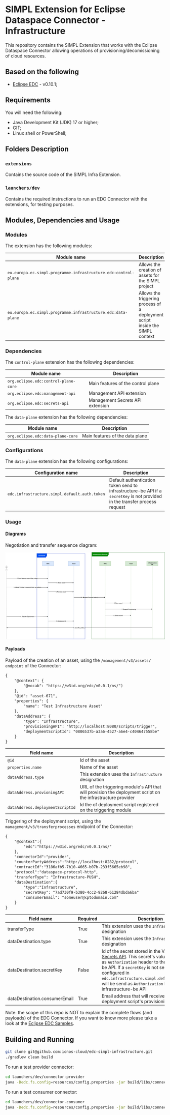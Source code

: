 # SIMPL Extension for Eclipse Dataspace Connector - Infrastructure

This repository contains the SIMPL Extension that works with the Eclipse Dataspace Connector allowing operations of provisioning/decomissioning of cloud resources.

## Based on the following

- [Eclipse EDC](https://github.com/eclipse-dataspaceconnector/DataSpaceConnector) - v0.10.1;


## Requirements

You will need the following:
- Java Development Kit (JDK) 17 or higher;
- GIT;
- Linux shell or PowerShell;

## Folders Description

### `extensions`
Contains the source code of the SIMPL Infra Extension.

### `launchers/dev`
Contains the required instructions to run an EDC Connector with the extensions, for testing purposes.

## Modules, Dependencies and Usage

### Modules
The extension has the following modules:

| Module name                                                     | Description                                                                   |
|-----------------------------------------------------------------|-------------------------------------------------------------------------------|
| `eu.europa.ec.simpl.programme.infrastructure.edc:control-plane` | Allows the creation of assets for the SIMPL project                           |
| `eu.europa.ec.simpl.programme.infrastructure.edc:data-plane`    | Allows the triggering process of a deployment script inside the SIMPL context |

### Dependencies
The `control-plane` extension has the following dependencies:

| Module name                          | Description                        |
|--------------------------------------|------------------------------------|
| `org.eclipse.edc:control-plane-core` | Main features of the control plane |
| `org.eclipse.edc:management-api`     | Management API extension           |
| `org.eclipse.edc:secrets-api`        | Management Secrets API extension   |

The `data-plane` extension has the following dependencies:

| Module name                          | Description                     |
|--------------------------------------|---------------------------------|
| `org.eclipse.edc:data-plane-core`    | Main features of the data plane |

### Configurations
The `data-plane` extension has the following configurations:

| Configuration name                            | Description                                                                                                                 |
|-----------------------------------------------|-----------------------------------------------------------------------------------------------------------------------------|
| `edc.infrastructure.simpl.default.auth.token` | Default authentication token send to infrastructure-be API if a `secretKey` is not provided in the transfer process request |

### Usage

#### Diagrams

Negotiation and transfer sequence diagram:

![Logo](docs/images/transfer-sequence-diagram.png)

#### Payloads

Payload of the creation of an asset, using the `/management/v3/assets/ endpoint` of the Connector:
```
{
    "@context": {
        "@vocab": "https://w3id.org/edc/v0.0.1/ns/")
    },
    "@id": "asset-671",
    "properties": {
        "name": "Test Infrastructure Asset"
    },
    "dataAddress": {
        "type": "Infrastructure",
        "provisioningAPI": "http://localhost:8080/scripts/trigger",
        "deploymentScriptId": "0806537b-a3a6-4527-a6e4-c404647558be"
    }
}
```

| Field name                       | Description                                                                                                 |
|----------------------------------|-------------------------------------------------------------------------------------------------------------|
| `@id`                            | Id of the asset                                                                                             |
| `properties.name`                | Name of the asset                                                                                           |
| `dataAddress.type`               | This extension uses the `Infrastructure` designation                                                        |
| `dataAddress.provioningAPI`      | URL of the triggering module's API that will provision the deployment script on the infrastructure provider |
| `dataAddress.deploymentScriptId` | Id the of deployment script registered on the triggering module                                             |

Triggering of the deployment script, using the `management/v3/transferprocesses` endpoint of the Connector:
```
{
    "@context":{
        "edc":"https://w3id.org/edc/v0.0.1/ns/"
    },
    "connectorId":"provider",
    "counterPartyAddress":"http://localhost:8282/protocol",
    "contractId":"3186afb5-7b10-4665-b07b-233f5665eb98",
    "protocol":"dataspace-protocol-http",
    "transferType": "Infrastructure-PUSH",
    "dataDestination":{
        "type":"Infrastructure",
        "secretKey": "7ad730f9-b380-4cc2-9268-61284dbda6ba"
        "consumerEmail": "someuser@xptodomain.com"
    }
}
```

| Field name                    | Required | Description                                                                                                                                                                                                                                                                                                                                                                                             |
|-------------------------------|----------|---------------------------------------------------------------------------------------------------------------------------------------------------------------------------------------------------------------------------------------------------------------------------------------------------------------------------------------------------------------------------------------------------------|
| transferType                  | True     | This extension uses the `Infrastructure-PUSH` designation                                                                                                                                                                                                                                                                                                                                               |
| dataDestination.type          | True     | This extension uses the `Infrastructure` designation                                                                                                                                                                                                                                                                                                                                                    |
| dataDestination.secretKey     | False    | Id of the secret stored in the Vault using the [Secrets API](https://eclipse-edc.github.io/Connector/openapi/management-api/#/). This secret's value will be send as `Authorization` header to the infrastructure-be API. If a `secretKey` is not send, the value configured in `edc.infrastructure.simpl.default.auth.token` will be send as `Authorization` header to the infrastructure-be API |
| dataDestination.consumerEmail | True     | Email address that will receive the result of the deployment script's provisioning                                                                                                                                                                                                                                                                                                                      |

Note: the scope of this repo is NOT to explain the complete flows (and payloads) of the EDC Connector. If you want to know more please take a look at the [Eclipse EDC Samples](https://github.com/eclipse-edc/Samples).

## Building and Running

```bash
git clone git@github.com:ionos-cloud/edc-simpl-infrastructure.git
./gradlew clean build
```

To run a test provider connector:

```bash
cd launchers/dev/connector-provider
java -Dedc.fs.config=resources/config.properties -jar build/libs/connector-provider.jar
```

To run a test consumer connector:

```bash
cd launchers/dev/connector-consumer
java -Dedc.fs.config=resources/config.properties -jar build/libs/connector-consumer.jar
```